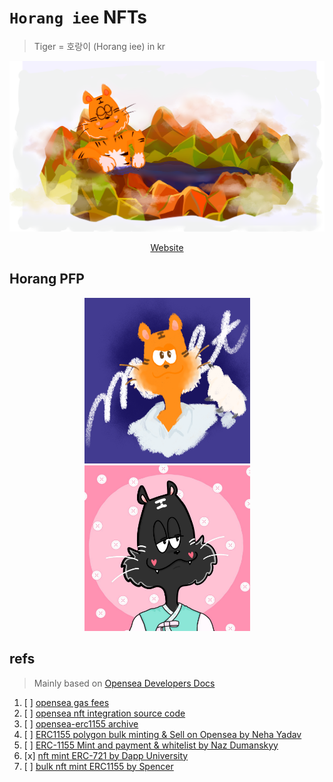 # `Horang iee` NFTs
> Tiger = 호랑이 (Horang iee) in kr


<div align="center">

<img src="assets/images/main_horang.png" />

<a href="https://metiger.cafe24.com/home/">Website</a>

</div>



## Horang PFP 

<div align="center">

<img style="width:265px;height:265px" src="assets/images/horang.png" />
<img style="width:265px;height:265px" src="assets/images/horang2.jpeg" />

</div>


## refs
> Mainly based on [Opensea Developers Docs](https://docs.opensea.io/docs/creating-an-nft-contract)

1. [ ] [opensea gas fees](https://opensea.io/learn/nft-gas-fees)
2. [ ] [opensea nft integration source code](https://github.com/ProjectOpenSea/opensea-creatures)
3. [ ] [opensea-erc1155 archive](https://github.com/ProjectOpenSea/opensea-erc1155)
4. [ ] [ERC1155 polygon bulk minting & Sell on Opensea by Neha Yadav](https://www.youtube.com/watch?v=KbhiAaRdgwc)
5. [ ] [ERC-1155 Mint and payment & whitelist by Naz Dumanskyy](https://www.youtube.com/watch?v=wYOPh8TX_Tw)
6. [x] [nft mint ERC-721 by Dapp University](https://www.youtube.com/watch?v=94kkXt3AoNA)
7. [ ] [bulk nft mint ERC1155 by Spencer](https://www.youtube.com/watch?v=yIdBf-poFFs&t=152s)

